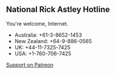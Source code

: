 ## National Rick Astley Hotline

You're welcome, Internet.

- Australia: +61-3-8652-1453
- New Zealand: +64-9-886-0565
- UK: +44-11-7325-7425
- USA: +1-760-706-7425

[Support on Patreon](patreon.com/_pjf)
